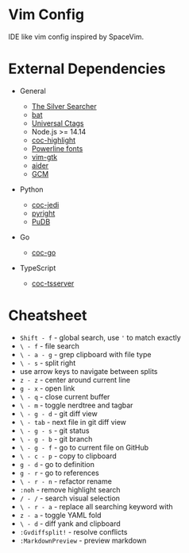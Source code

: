 # Vim Config

IDE like vim config inspired by SpaceVim.

# External Dependencies

* General
    * [The Silver Searcher](https://github.com/ggreer/the_silver_searcher)
    * [bat](https://github.com/sharkdp/bat)
    * [Universal Ctags](https://ctags.io/)
    * Node.js >= 14.14
    * [coc-highlight](https://github.com/neoclide/coc-highlight)
    * [Powerline fonts](https://github.com/powerline/fonts)
    * [vim-gtk](https://stackoverflow.com/questions/11489428/how-can-i-make-vim-paste-from-and-copy-to-the-systems-clipboard)
    * [aider](https://github.com/Aider-AI/aider)
    * [GCM](https://github.com/git-ecosystem/git-credential-manager/blob/release/docs/install.md#debian-package)

* Python
    * [coc-jedi](https://github.com/pappasam/coc-jedi)
    * [pyright](https://github.com/microsoft/pyright)
    * [PuDB](https://pypi.org/project/pudb/)

* Go
    * [coc-go](https://github.com/josa42/coc-go)

* TypeScript
    * [coc-tsserver](https://github.com/neoclide/coc-tsserver)

# Cheatsheet

* `Shift - f` - global search, use `'` to match exactly
* `\ - f` - file search
* `\ - a - g` - grep clipboard with file type
* `\ - s` - split right
* use arrow keys to navigate between splits
* `z - z` - center around current line
* `g - x` - open link
* `\ - q` - close current buffer
* `\ - m` - toggle nerdtree and tagbar
* `\ - g - d` - git diff view
* `\ - tab` - next file in git diff view
* `\ - g - s` - git status
* `\ - g - b` - git branch
* `\ - g - f` - go to current file on GitHub
* `\ - c - p` - copy to clipboard
* `g - d` - go to definition
* `g - r` - go to references
* `\ - r - n` - refactor rename
* `:noh` - remove highlight search
* `/ - /` - search visual selection
* `\ - r - a` - replace all searching keyword with
* `z - a` - toggle YAML fold
* `\ - d` - diff yank and clipboard
* `:Gvdiffsplit!` - resolve conflicts
* `:MarkdownPreview` - preview markdown
